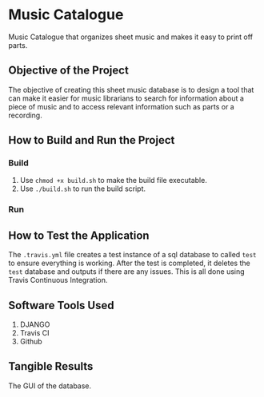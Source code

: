# Music Catalogue

Music Catalogue that organizes sheet music and makes it easy to print off parts.

## Objective of the Project

The objective of creating this sheet music database is to design a tool that can
make it easier for music librarians to search for information about a piece of
music and to access relevant information such as parts or a recording.

## How to Build and Run the Project

### Build

1. Use `chmod +x build.sh` to make the build file executable.
2. Use `./build.sh` to run the build script.

### Run

## How to Test the Application

The `.travis.yml` file creates a test instance of a sql database to called `test`
to ensure everything is working. After the test is completed, it deletes the `test`
database and outputs if there are any issues. This is all done using Travis
Continuous Integration.

## Software Tools Used

1. DJANGO
2. Travis CI
3. Github

## Tangible Results

The GUI of the database.
